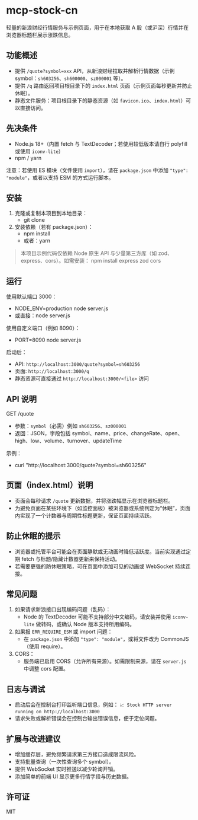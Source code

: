# mcp-stock-cn

轻量的新浪财经行情服务与示例页面，用于在本地获取 A 股（或沪深）行情并在浏览器标题栏展示涨跌信息。

## 功能概述
- 提供 `/quote?symbol=xxx` API，从新浪财经拉取并解析行情数据（示例 symbol：`sh603256`、`sh600000`、`sz000001` 等）。
- 提供 `/q` 路由返回项目根目录下的 `index.html` 页面（示例页面每秒更新并防止休眠）。
- 静态文件服务：项目根目录下的静态资源（如 `favicon.ico`、`index.html`）可以直接访问。

## 先决条件
- Node.js 18+（内置 fetch 与 TextDecoder；若使用较低版本请自行 polyfill 或使用 `iconv-lite`）
- npm / yarn

注意：若使用 ES 模块（文件使用 `import`），请在 `package.json` 中添加 `"type": "module"`，或者以支持 ESM 的方式运行脚本。

## 安装
1. 克隆或复制本项目到本地目录：
   - git clone <your-repo-url>
2. 安装依赖（若有 package.json）：
   - npm install
   - 或者：yarn

> 本项目示例代码仅依赖 Node 原生 API 与少量第三方库（如 zod、express、cors）。如需安装：
> npm install express zod cors

## 运行
使用默认端口 3000：
- NODE_ENV=production node server.js
- 或直接：node server.js

使用自定义端口（例如 8090）：
- PORT=8090 node server.js

启动后：
- API: `http://localhost:3000/quote?symbol=sh603256`
- 页面: `http://localhost:3000/q`
- 静态资源可直接通过 `http://localhost:3000/<file>` 访问

## API 说明
GET /quote
- 参数：`symbol`（必需）例如 `sh603256`、`sz000001`
- 返回：JSON，字段包括 symbol、name、price、changeRate、open、high、low、volume、turnover、updateTime

示例：
- curl "http://localhost:3000/quote?symbol=sh603256"

## 页面（index.html）说明
- 页面会每秒请求 `/quote` 更新数据，并将涨跌幅显示在浏览器标题栏。
- 为避免页面在某些环境下（如监控面板）被浏览器或系统判定为“休眠”，页面内实现了一个计数器与周期性标题更新，保证页面持续活跃。

## 防止休眠的提示
- 浏览器或托管平台可能会在页面静默或无动画时降低活跃度。当前实现通过定期 fetch 与标题/隐藏计数器更新来保持活动。
- 若需要更强的防休眠策略，可在页面中添加可见的动画或 WebSocket 持续连接。

## 常见问题
1. 如果请求新浪接口出现编码问题（乱码）：
   - Node 的 TextDecoder 可能不支持部分中文编码，请安装并使用 `iconv-lite` 做转码，或确认 Node 版本支持所用编码。
2. 如果报 `ERR_REQUIRE_ESM` 或 import 问题：
   - 在 `package.json` 中添加 `"type": "module"`，或将文件改为 CommonJS（使用 require）。
3. CORS：
   - 服务端已启用 CORS（允许所有来源）。如需限制来源，请在 `server.js` 中调整 cors 配置。

## 日志与调试
- 启动后会在控制台打印监听端口信息，例如：
  `📈 Stock HTTP server running on http://localhost:3000`
- 请求失败或解析错误会在控制台输出错误信息，便于定位问题。

## 扩展与改进建议
- 增加缓存层，避免频繁请求第三方接口造成限流风险。
- 支持批量查询（一次性查询多个 symbol）。
- 提供 WebSocket 实时推送以减少轮询开销。
- 添加简单的前端 UI 显示更多行情字段与历史数据。

## 许可证
MIT

